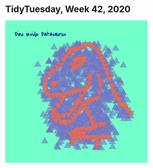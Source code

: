 # TidyTuesday, Week 42, 2020

<img src="https://raw.githubusercontent.com/pyykkojuha/tidytuesday/main/R/2020_42/TIDY_2020_42.png" width="90%">
